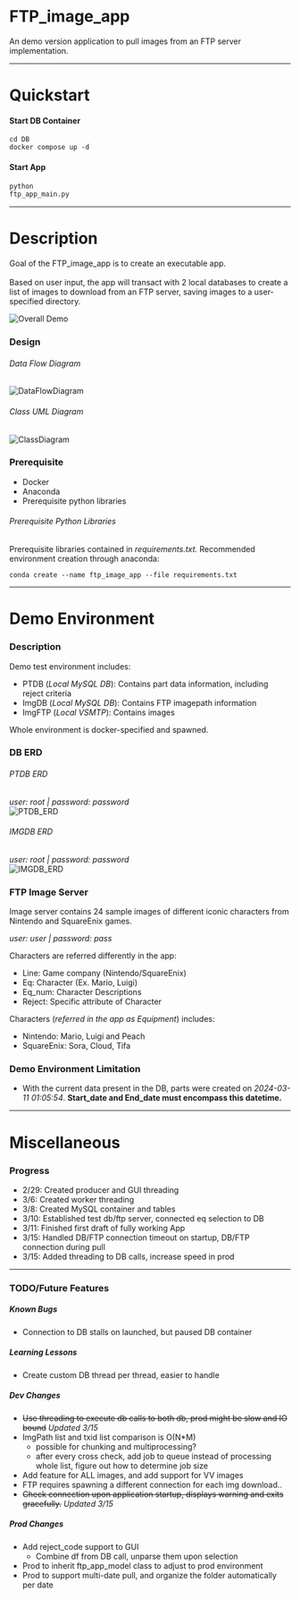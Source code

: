 # FTP_image_app

An demo version application to pull images from an FTP server implementation.

------

# Quickstart

#### Start DB Container

```commandline
cd DB
docker compose up -d
```

#### Start App

```python
python
ftp_app_main.py
```

--------------

# Description

Goal of the FTP_image_app is to create an executable app.\
\
Based on user input, the app will transact with 2 local databases to create a list of images to download from an
FTP server, saving images to a user-specified directory.

![Overall Demo](https://github.com/Alysis369/FTPImageApp/blob/dev/Misc/draft_demo.gif)

### Design

###### Data Flow Diagram

![DataFlowDiagram](https://github.com/Alysis369/FTPImageApp/blob/dev/Misc/Ftp_image_app_Data_Flow_Diagram.png)

###### Class UML Diagram

![ClassDiagram](https://github.com/Alysis369/FTPImageApp/blob/dev/Misc/Ftp_image_app_UML_Diagram.png)

### Prerequisite
- Docker 
- Anaconda
- Prerequisite python libraries

###### Prerequisite Python Libraries

Prerequisite libraries contained in *requirements.txt.* Recommended environment creation through anaconda:

```commandline
conda create --name ftp_image_app --file requirements.txt
```

------

# Demo Environment

### Description

Demo test environment includes:

- PTDB (*Local MySQL DB*): Contains part data information, including reject criteria
- ImgDB (*Local MySQL DB*): Contains FTP imagepath information
- ImgFTP (*Local VSMTP*): Contains images

Whole environment is docker-specified and spawned.

### DB ERD

###### PTDB ERD

*user: root | password: password*\
![PTDB_ERD](https://github.com/Alysis369/FTPImageApp/blob/dev/Misc/ptdb_eng_erd.png)

###### IMGDB ERD

*user: root | password: password*\
![IMGDB_ERD](https://github.com/Alysis369/FTPImageApp/blob/dev/Misc/imgdb_eng_erd.png)

### FTP Image Server

Image server contains 24 sample images of different iconic characters from Nintendo and SquareEnix games.

*user: user | password: pass*

Characters are referred differently in the app:

- Line: Game company (Nintendo/SquareEnix)
- Eq: Character (Ex. Mario, Luigi)
- Eq_num: Character Descriptions
- Reject: Specific attribute of Character

Characters (*referred in the app as Equipment*) includes:

- Nintendo: Mario, Luigi and Peach
- SquareEnix: Sora, Cloud, Tifa

### Demo Environment Limitation

- With the current data present in the DB, parts were created on *2024-03-11 01:05:54*.
  **Start_date and End_date must encompass this datetime.**

------

# Miscellaneous

### Progress

- 2/29: Created producer and GUI threading
- 3/6: Created worker threading
- 3/8: Created MySQL container and tables
- 3/10: Established test db/ftp server, connected eq selection to DB
- 3/11: Finished first draft of fully working App
- 3/15: Handled DB/FTP connection timeout on startup, DB/FTP connection during pull
- 3/15: Added threading to DB calls, increase speed in prod

-----

### TODO/Future Features

##### Known Bugs
- Connection to DB stalls on launched, but paused DB container

##### Learning Lessons
- Create custom DB thread per thread, easier to handle

##### Dev Changes

- ~~Use threading to execute db calls to both db, prod might be slow and IO bound~~ *Updated 3/15*
- ImgPath list and txid list comparison is O(N*M)
    - possible for chunking and multiprocessing?
    - after every cross check, add job to queue instead of processing whole list, figure out how to determine job size
- Add feature for ALL images, and add support for VV images
- FTP requires spawning a different connection for each img download.. 
- ~~Check connection upon application startup, displays warning and exits gracefully.~~ *Updated 3/15*

##### Prod Changes
- Add reject_code support to GUI 
  - Combine df from DB call, unparse them upon selection
- Prod to inherit ftp_app_model class to adjust to prod environment
- Prod to support multi-date pull, and organize the folder automatically per date


